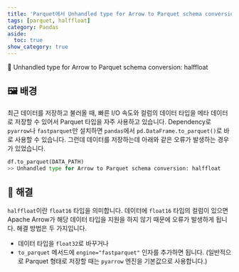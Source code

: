 ```yaml
---
title: 'Parquet에서 Unhandled type for Arrow to Parquet schema conversion - halffloat 이 발생할 때'
tags: [parquet, halffloat]
category: Pandas
aside:
  toc: true
show_category: true
---
```


🤬 Unhandled type for Arrow to Parquet schema conversion: halffloat

<!--more-->


## 🖼 배경

최근 데이터를 저장하고 불러올 때, 빠른 I/O 속도와 컬럼의 데이터 타입을 메타 데이터로 저장할 수 있어서 Parquet 타입을 자주 사용하고 있습니다. Dependency로 `pyarrow`나 `fastparquet`만 설치하면 `pandas`에서 `pd.DataFrame.to_parquet()`로 바로 사용할 수 있습니다. 그런데 데이터를 저장하는데 아래와 같은 오류가 발생하는 경우가 있었습니다.

```python
df.to_parquet(DATA_PATH)
>> Unhandled type for Arrow to Parquet schema conversion: halffloat
```

## 🤔 해결

`halffloat`이란 `float16` 타입을 의미합니다. 데이터에 `float16` 타입의 컬럼이 있으면 Apache Arrow가 해당 데이터 타입을 지원을 하지 않기 때문에 오류가 발생하게 됩니다. 해결 방법은 두 가지입니다.
- 데이터 타입을 `float32`로 바꾸거나
- `to_parquet` 메서드에 `engine="fastparquet"` 인자를 추가하면 됩니다.
(일반적으로 Parquet 형태로 저장할 때는 `pyarrow` 엔진을 기본값으로 사용합니다.)
